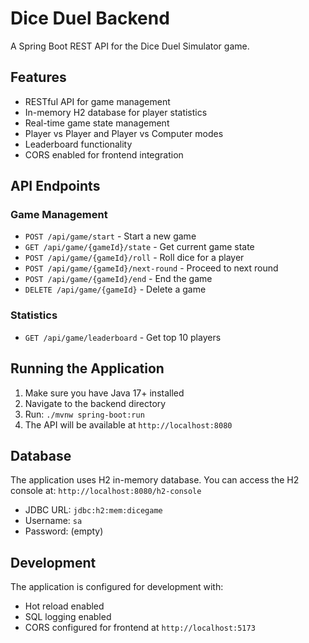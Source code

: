 # Dice Duel Backend

A Spring Boot REST API for the Dice Duel Simulator game.

## Features

- RESTful API for game management
- In-memory H2 database for player statistics
- Real-time game state management
- Player vs Player and Player vs Computer modes
- Leaderboard functionality
- CORS enabled for frontend integration

## API Endpoints

### Game Management
- `POST /api/game/start` - Start a new game
- `GET /api/game/{gameId}/state` - Get current game state
- `POST /api/game/{gameId}/roll` - Roll dice for a player
- `POST /api/game/{gameId}/next-round` - Proceed to next round
- `POST /api/game/{gameId}/end` - End the game
- `DELETE /api/game/{gameId}` - Delete a game

### Statistics
- `GET /api/game/leaderboard` - Get top 10 players

## Running the Application

1. Make sure you have Java 17+ installed
2. Navigate to the backend directory
3. Run: `./mvnw spring-boot:run`
4. The API will be available at `http://localhost:8080`

## Database

The application uses H2 in-memory database. You can access the H2 console at:
`http://localhost:8080/h2-console`

- JDBC URL: `jdbc:h2:mem:dicegame`
- Username: `sa`
- Password: (empty)

## Development

The application is configured for development with:
- Hot reload enabled
- SQL logging enabled
- CORS configured for frontend at `http://localhost:5173`